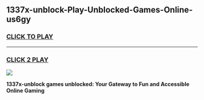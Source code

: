 
## 1337x-unblock-Play-Unblocked-Games-Online-us6gy
<h3>
<a href="https://premium76.site?title=1337x-unblock&ref=25A">CLICK TO PLAY</a></h3>
<hr>

<h3>
<a href="https://premium76.site?title=1337x-unblock&ref=25A">CLICK 2 PLAY</a>
  
</h3>

<a href="https://premium76.site?title=1337x-unblock&ref=25A"><img src="https://clearcache.store/games.png"></a>


**1337x-unblock games unblocked: Your Gateway to Fun and Accessible Online Gaming**
